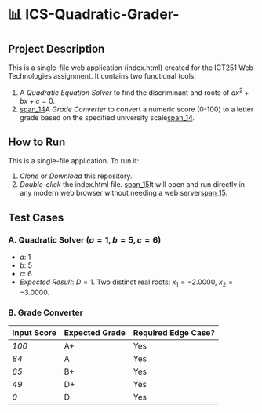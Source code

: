 # 📊 ICS-Quadratic-Grader-<YourSurname-YourFirstname>

## Project Description
This is a single-file web application (index.html) created for the ICT251 Web Technologies assignment. It contains two functional tools:
1. A *Quadratic Equation Solver* to find the discriminant and roots of $ax^2 + bx + c = 0$.
2. [span_14](start_span)A *Grade Converter* to convert a numeric score (0-100) to a letter grade based on the specified university scale[span_14](end_span).

## How to Run
This is a single-file application. To run it:
1. *Clone* or *Download* this repository.
2. *Double-click* the index.html file. [span_15](start_span)It will open and run directly in any modern web browser without needing a web server[span_15](end_span).

## Test Cases

### A. Quadratic Solver ($a=1, b=5, c=6$)
* *$a$*: 1
* *$b$*: 5
* *$c$*: 6
* *Expected Result*: $D=1$. Two distinct real roots: $x_1=-2.0000$, $x_2=-3.0000$.

### B. Grade Converter
| Input Score | Expected Grade | Required Edge Case? |
|-------------|----------------|---------------------|
| *100* |          A+             | Yes |
| *84* |          A              | Yes  |  
| *65* |         B+             | Yes |     
| *49* |          D+              | Yes     |
| *0* |           D              | Yes|
